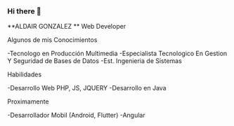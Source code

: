 ### Hi there 👋


**ALDAIR GONZALEZ ** Web Developer

Algunos de mis Conocimientos

-Tecnologo en Producción Multimedia
-Especialista Tecnologico En Gestion Y Seguridad de Bases de Datos
-Est. Ingenieria de Sistemas 

Habilidades

-Desarrollo Web PHP, JS, JQUERY
-Desarrollo en Java

Proximamente

-Desarrollador Mobil (Android, Flutter)
-Angular

